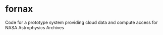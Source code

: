 # fornax
Code for a prototype system providing cloud data and compute access for NASA Astrophysics Archives

